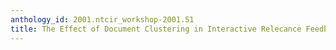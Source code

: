 ```yaml
---
anthology_id: 2001.ntcir_workshop-2001.51
title: The Effect of Document Clustering in Interactive Relecance Feedback
---
```

